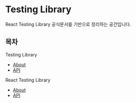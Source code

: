 # Testing Library

React Testing Library 공식문서를 기반으로 정리하는 공간입니다.

## 목차

Testing Library

- [About](/testing-library/about.md)
- [API](/testing-library/api-queries.md)

React Testing Library

- [About](/testing-library/react-testing-library/about.md)
- [API](/testing-library/react-testing-library/api.md)
